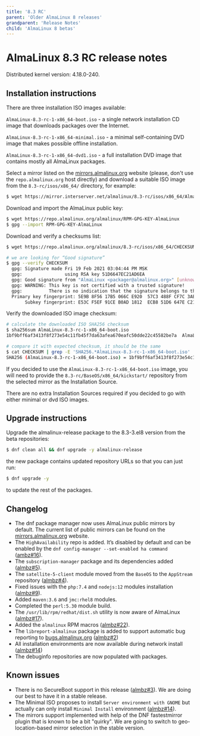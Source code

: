 ```yaml
---
title: '8.3 RC'
parent: 'Older AlmaLinux 8 releases'
grandparent: 'Release Notes'
child: 'AlmaLinux 8 betas'
---
```


<Breadcrumbs />

# AlmaLinux 8.3 RC release notes

Distributed kernel version: 4.18.0-240.

## Installation instructions

There are three installation ISO images available:

`AlmaLinux-8.3-rc-1-x86_64-boot.iso` - a single network installation CD image
that downloads packages over the Internet.

`AlmaLinux-8.3-rc-1-x86_64-minimal.iso` - a minimal self-containing DVD image
that makes possible offline installation.

`AlmaLinux-8.3-rc-1-x86_64-dvd1.iso` - a full installation DVD image that
contains mostly all AlmaLinux packages.

Select a mirror listed on the
[mirrors.almalinux.org](https://mirrors.almalinux.org/) website (please,
don't use the `repo.almalinux.org` host directly) and download a suitable ISO
image from the `8.3-rc/isos/x86_64/` directory, for example:

```bash
$ wget https://mirror.interserver.net/almalinux/8.3-rc/isos/x86_64/AlmaLinux-8.3-rc-1-x86_64-boot.iso
```

Download and import the AlmaLinux public key:

```bash
$ wget https://repo.almalinux.org/almalinux/RPM-GPG-KEY-AlmaLinux
$ gpg --import RPM-GPG-KEY-AlmaLinux
```

Download and verify a checksums list:

```bash
$ wget https://repo.almalinux.org/almalinux/8.3-rc/isos/x86_64/CHECKSUM

# we are looking for “Good signature” 
$ gpg --verify CHECKSUM 
  gpg: Signature made Fri 19 Feb 2021 03:04:44 PM MSK
  gpg:                using RSA key 51D6647EC21AD6EA
  gpg: Good signature from "AlmaLinux <packager@almalinux.org>" [unknown]
  gpg: WARNING: This key is not certified with a trusted signature!
  gpg:          There is no indication that the signature belongs to the owner.
  Primary key fingerprint: 5E9B 8F56 17B5 066C E920  57C3 488F CF7C 3ABB 34F8
       Subkey fingerprint: E53C F5EF 91CE B0AD 1812  ECB8 51D6 647E C21A D6EA
```

Verify the downloaded ISO image checksum:

```bash
# calculate the downloaded ISO SHA256 checksum
$ sha256sum AlmaLinux-8.3-rc-1-x86_64-boot.iso 
1bf9bff6af3413f8f273e54c11fb45f7da63afea670eafc50dde22c45582be7a  AlmaLinux-8.3-rc-1-x86_64-boot.iso

# compare it with expected checksum, it should be the same
$ cat CHECKSUM | grep -E 'SHA256.*AlmaLinux-8.3-rc-1-x86_64-boot.iso'
SHA256 (AlmaLinux-8.3-rc-1-x86_64-boot.iso) = 1bf9bff6af3413f8f273e54c11fb45f7da63afea670eafc50dde22c45582be7a
```

If you decided to use the `AlmaLinux-8.3-rc-1-x86_64-boot.iso` image, you will
need to provide the `8.3-rc/BaseOS/x86_64/kickstart/` repository from the
selected mirror as the Installation Source.

There are no extra Installation Sources required if you decided to go with
either minimal or dvd ISO images.


## Upgrade instructions

Upgrade the almalinux-release package to the 8.3-3.el8 version from the beta
repositories:

```bash
$ dnf clean all && dnf upgrade -y almalinux-release
```

the new package contains updated repository URLs so that you can just run:

```bash
$ dnf upgrade -y
```

to update the rest of the packages.


## Changelog

* The dnf package manager now uses AlmaLinux public mirrors by default. The
  current list of public mirrors can be found on the
  [mirrors.almalinux.org](https://mirrors.almalinux.org/) website.
* The `HighAvailability` repo is added. It’s disabled by default and can be
  enabled by the `dnf config-manager --set-enabled ha command`
  ([ambz#16](https://bugs.almalinux.org/view.php?id=16)).
* The `subscription-manager` package and its dependencies added
  ([almbz#5](https://bugs.almalinux.org/view.php?id=5)).
* The `satellite-5-client` module moved from the `BaseOS` to the `AppStream`
  repository ([almbz#4](https://bugs.almalinux.org/view.php?id=4)).
* Fixed issues with the `php:7.4` and `nodejs:12` modules installation
  ([almbz#9](https://bugs.almalinux.org/view.php?id=9)).
* Added `maven:3.6` and `jmc:rhel8` modules.
* Completed the `perl:5.30` module build.
* The `/usr/lib/rpm/redhat/dist.sh` utility is now aware of AlmaLinux
  ([almbz#17](https://bugs.almalinux.org/view.php?id=17)).
* Added the `almalinux` RPM macros
  ([almbz#22](https://bugs.almalinux.org/view.php?id=22)).
* The `libreport-almalinux` package is added to support automatic bug
  reporting to [bugs.almalinux.org](https://bugs.almalinux.org/)
  ([almbz#2](https://bugs.almalinux.org/view.php?id=2))
* All installation environments are now available during network install
  ([almbz#14](https://bugs.almalinux.org/view.php?id=14))
* The debuginfo repositories are now populated with packages.


## Known issues

* There is no SecureBoot support in this release
  ([almbz#3](https://bugs.almalinux.org/view.php?id=3)). We are doing our
  best to have it in a stable release.
* The Minimal ISO proposes to install `Server environment with GNOME` but
  actually can only install `Minimal Install` environment
  ([almbz#14](https://bugs.almalinux.org/view.php?id=14)).
* The mirrors support implemented with help of the DNF fastestmirror plugin
  that is known to be a bit "quirky". We are going to switch to
  geo-location-based mirror selection in the stable version.
